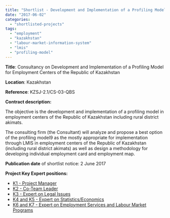 ```yaml
---
title: "Shortlist - Development and Implementation of a Profiling Model for Employment Centers in Kazakhstan"
date: "2017-06-02"
categories: 
  - "shortlisted-projects"
tags: 
  - "employment"
  - "kazakhstan"
  - "labour-market-information-system"
  - "lmis"
  - "profiling-model"
---
```


**Title**: Consultancy on Development and Implementation of a Profiling Model for Employment Centers of the Republic of Kazakhstan

**Location**: Kazakhstan

**Reference**: KZSJ-2.1/CS-03-QBS

**Contract description:**

The objective is the development and implementation of a profiling model in employment centers of the Republic of Kazakhstan including rural district akimats.

The consulting firm (the Consultant) will analyze and propose a best option of the profiling model9 as the mostly appropriate for implementation through LMIS in employment centers of the Republic of Kazakhstan (including rural district akimats) as well as design a methodology for developing individual employment card and employment map.

**Publication date** of shortlist notice: 2 June 2017

**Project Key Expert positions:**

- [K1 - Project Manager](http://epm.lv/k1-project-manager/)
- [K2 - Co-Team Leader](http://epm.lv/k2-co-team-leader/)
- [K3 - Expert on Legal Issues](http://epm.lv/k3-expert-on-legal-issues/)
- [K4 and K5 - Expert on Statistics/Economics](http://epm.lv/k45-expert-on-statisticseconomics/)
- [K6 and K7 - Expert on Employment Services and Labour Market Programs](http://epm.lv/k67-expert-on-employment-services-and-labour-market-programs/)
